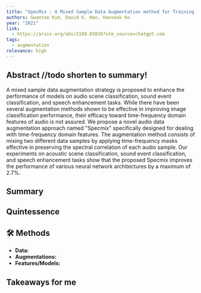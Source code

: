 ```yaml
---
title: "SpecMix : A Mixed Sample Data Augmentation method for Training withTime-Frequency Domain Features"
authors: Gwantae Kim, David K. Han, Hanseok Ko
year: "2021"
link:
  - https://arxiv.org/abs/2108.03020?utm_source=chatgpt.com
tags:
  - augmentation
relevance: high
---
```

## Abstract //todo shorten to summary!
A mixed sample data augmentation strategy is proposed to enhance the performance of models on audio scene classification, sound event classification, and speech enhancement tasks. While there have been several augmentation methods shown to be effective in improving image classification performance, their efficacy toward time-frequency domain features of audio is not assured. We propose a novel audio data augmentation approach named "Specmix" specifically designed for dealing with time-frequency domain features. The augmentation method consists of mixing two different data samples by applying time-frequency masks effective in preserving the spectral correlation of each audio sample. Our experiments on acoustic scene classification, sound event classification, and speech enhancement tasks show that the proposed Specmix improves the performance of various neural network architectures by a maximum of 2.7%.

## Summary


## Quintessence


## 🛠️ Methods
- **Data:**  
- **Augmentations:**  
- **Features/Models:**  


## Takeaways for me

